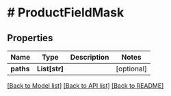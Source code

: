 # # ProductFieldMask


## Properties 


Name | Type | Description | Notes
------------ | ------------- | ------------- | -------------
**paths**| **List[str]** |   | [optional]


[[Back to Model list]](../../README.md#models) [[Back to API list]](../../README.md#endpoints) [[Back to README]](../../README.md)

